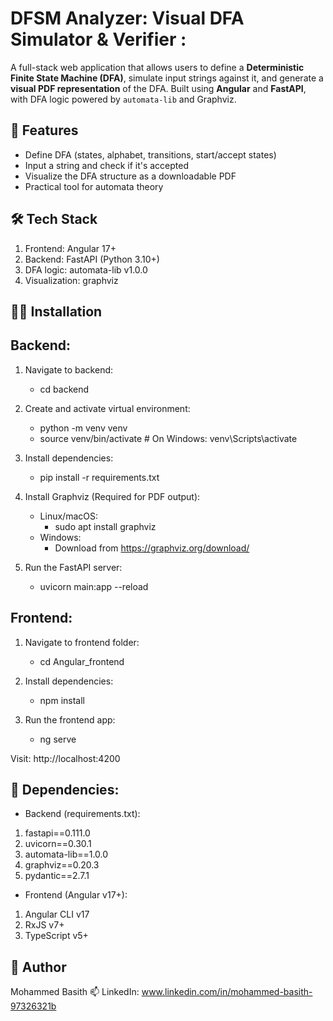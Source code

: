 # DFSM Analyzer: Visual DFA Simulator & Verifier :
A full-stack web application that allows users to define a **Deterministic Finite State Machine (DFA)**, simulate input strings against it, and generate a **visual PDF representation** of the DFA. Built using **Angular** and **FastAPI**, with DFA logic powered by `automata-lib` and Graphviz.

## 🚀 Features
- Define DFA (states, alphabet, transitions, start/accept states)
- Input a string and check if it's accepted
- Visualize the DFA structure as a downloadable PDF
- Practical tool for automata theory

## 🛠️ Tech Stack
1. Frontend: Angular 17+
2. Backend: FastAPI (Python 3.10+)
3. DFA logic: automata-lib v1.0.0
4. Visualization: graphviz

## 🧑‍💻 Installation
## Backend:
1. Navigate to backend:
   - cd backend
   
2. Create and activate virtual environment:
    - python -m venv venv
    - source venv/bin/activate  # On Windows: venv\Scripts\activate
   
3. Install dependencies:
    - pip install -r requirements.txt

4. Install Graphviz (Required for PDF output):
    - Linux/macOS:
      - sudo apt install graphviz
    - Windows:
       - Download from https://graphviz.org/download/

5. Run the FastAPI server:
    - uvicorn main:app --reload

## Frontend: 
1. Navigate to frontend folder:
   - cd Angular_frontend

2. Install dependencies:
   - npm install

3. Run the frontend app:
   - ng serve
   
Visit: http://localhost:4200

## 🧱 Dependencies:
- Backend (requirements.txt):
 1. fastapi==0.111.0
 2. uvicorn==0.30.1
 3. automata-lib==1.0.0
 4. graphviz==0.20.3
 5. pydantic==2.7.1

- Frontend (Angular v17+):
 1. Angular CLI v17
 2. RxJS v7+
 3. TypeScript v5+

## 🙌 Author
Mohammed Basith
📫 LinkedIn: www.linkedin.com/in/mohammed-basith-97326321b



